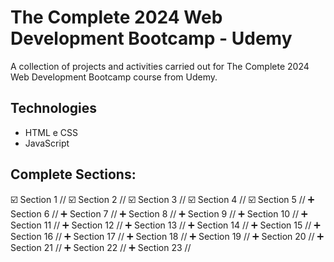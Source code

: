 # The Complete 2024 Web Development Bootcamp - Udemy #

A collection of projects and activities carried out for The Complete 2024 Web Development Bootcamp course from Udemy.

## Technologies

- HTML e CSS
- JavaScript

## Complete Sections:
☑️ Section 1 //
☑️ Section 2 //
☑️ Section 3 //
☑️ Section 4 //
☑️ Section 5 //
➕ Section 6 //
➕ Section 7 //
➕ Section 8 //
➕ Section 9 //
➕ Section 10 //
➕ Section 11 //
➕ Section 12 //
➕ Section 13 //
➕ Section 14 //
➕ Section 15 //
➕ Section 16 //
➕ Section 17 //
➕ Section 18 //
➕ Section 19 //
➕ Section 20 //
➕ Section 21 //
➕ Section 22 //
➕ Section 23 //


